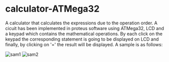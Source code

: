 # calculator-ATMega32
A calculator that calculates the expressions due to the operation order.
A cicuit has been implemented in proteus software using ATMega32, LCD and a keypad which contains the mathematical operations.
By each click on the keypad the corresponding statement is going to be displayed on LCD and finally, by clicking on '=' the result will be displayed.
A sample is as follows:

![sam1](https://github.com/nikimajidifard/calculator-ATMega32/assets/56204470/06449598-9051-4c01-ac44-633a47c9b50c)
![sam2](https://github.com/nikimajidifard/calculator-ATMega32/assets/56204470/a1c7070b-09d7-4465-8635-07596c351b25)


